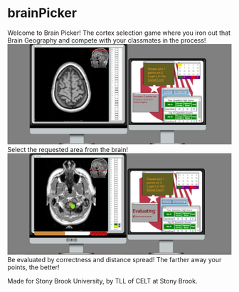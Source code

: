 # brainPicker
Welcome to Brain Picker! 
The cortex selection game where you iron out that Brain Geography and compete with your classmates in the process! 
![](https://raw.githubusercontent.com/SBUtltmedia/brainPicker/jsonToButtonBankRedux/main.png)
Select the requested area from the brain!
![](https://raw.githubusercontent.com/SBUtltmedia/brainPicker/jsonToButtonBankRedux/evaluationScreen.png)
Be evaluated by correctness and distance spread! The farther away your points, the better!

Made for Stony Brook University, by TLL of CELT at Stony Brook.
